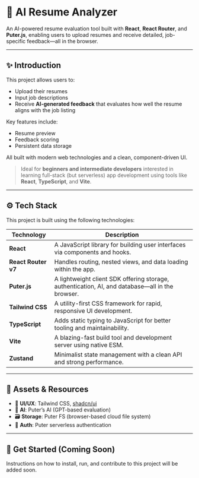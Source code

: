 # 🧠 AI Resume Analyzer

An AI-powered resume evaluation tool built with **React**, **React Router**, and **Puter.js**, enabling users to upload resumes and receive detailed, job-specific feedback—all in the browser.

---

## ✨ Introduction

This project allows users to:

- Upload their resumes
- Input job descriptions
- Receive **AI-generated feedback** that evaluates how well the resume aligns with the job listing

Key features include:

- Resume preview
- Feedback scoring
- Persistent data storage

All built with modern web technologies and a clean, component-driven UI.

> Ideal for **beginners and intermediate developers** interested in learning full-stack (but serverless) app development using tools like **React**, **TypeScript**, and **Vite**.

---

## ⚙️ Tech Stack

This project is built using the following technologies:

| Technology         | Description                                                                 |
|--------------------|-----------------------------------------------------------------------------|
| **React**          | A JavaScript library for building user interfaces via components and hooks. |
| **React Router v7**| Handles routing, nested views, and data loading within the app.              |
| **Puter.js**       | A lightweight client SDK offering storage, authentication, AI, and database—all in the browser. |
| **Tailwind CSS**   | A utility-first CSS framework for rapid, responsive UI development.         |
| **TypeScript**     | Adds static typing to JavaScript for better tooling and maintainability.    |
| **Vite**           | A blazing-fast build tool and development server using native ESM.          |
| **Zustand**        | Minimalist state management with a clean API and strong performance.        |

---

## 🔗 Assets & Resources

- 🎨 **UI/UX**: Tailwind CSS, [shadcn/ui](https://ui.shadcn.com)
- 🧠 **AI**: Puter’s AI (GPT-based evaluation)
- 🗃 **Storage**: Puter FS (browser-based cloud file system)
- 🔐 **Auth**: Puter serverless authentication

---

## 🚀 Get Started (Coming Soon)

Instructions on how to install, run, and contribute to this project will be added soon.
